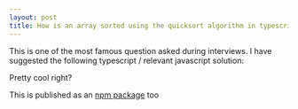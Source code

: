 ```yaml
---
layout: post
title: How is an array sorted using the quicksort algorithm in typescript or javascript?
---
```


This is one of the most famous question asked during interviews. I have suggested the following typescript / relevant javascript solution:


<script src="https://gist-it.appspot.com/https://github.com/nordible/quickSort-typescript/blob/master/src/index.ts"></script>

Pretty cool right?

This is published as an [npm package](https://www.npmjs.com/package/quicksort-typescript) too
